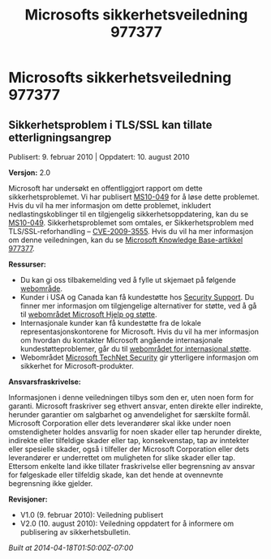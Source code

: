 ﻿---
title: Microsofts sikkerhetsveiledning 977377
TOCTitle: "977377"
ms:assetid: "977377"
ms:mtpsurl: https://technet.microsoft.com/nb-NO/library/977377(v=Security.10)
ms:contentKeyID: 61230864
ms.date: 04/18/2014
mtps_version: v=Security.10
ms.translationtype: HT
---

# Microsofts sikkerhetsveiledning 977377

## Sikkerhetsproblem i TLS/SSL kan tillate etterligningsangrep

Publisert: 9. februar 2010 | Oppdatert: 10. august 2010

**Versjon:** 2.0

Microsoft har undersøkt en offentliggjort rapport om dette sikkerhetsproblemet. Vi har publisert [MS10-049](http://go.microsoft.com/fwlink/?linkid=197104) for å løse dette problemet. Hvis du vil ha mer informasjon om dette problemet, inkludert nedlastingskoblinger til en tilgjengelig sikkerhetsoppdatering, kan du se [MS10-049](http://go.microsoft.com/fwlink/?linkid=197104). Sikkerhetsproblemet som omtales, er Sikkerhetsproblem med TLS/SSL-reforhandling – [CVE-2009-3555](http://www.cve.mitre.org/cgi-bin/cvename.cgi?name=cve-2009-3555). Hvis du vil ha mer informasjon om denne veiledningen, kan du se [Microsoft Knowledge Base-artikkel 977377](http://support.microsoft.com/kb/977377).

**Ressurser:**

  - Du kan gi oss tilbakemelding ved å fylle ut skjemaet på følgende [webområde](https://support.microsoft.com/common/survey.aspx?scid=sw;en;1257&amp;showpage=1&amp;ws=technet&amp;sd=tech).
  - Kunder i USA og Canada kan få kundestøtte hos [Security Support](http://go.microsoft.com/fwlink/?linkid=21131). Du finner mer informasjon om tilgjengelige alternativer for støtte, ved å gå til [webområdet Microsoft Hjelp og støtte](http://support.microsoft.com).
  - Internasjonale kunder kan få kundestøtte fra de lokale representasjonskontorene for Microsoft. Hvis du vil ha mer informasjon om hvordan du kontakter Microsoft angående internasjonale kundestøtteproblemer, går du til [webområdet for internasjonal støtte](http://go.microsoft.com/fwlink/?linkid=21155).
  - Webområdet [Microsoft TechNet Security](http://go.microsoft.com/fwlink/?linkid=21132) gir ytterligere informasjon om sikkerhet for Microsoft-produkter.

**Ansvarsfraskrivelse:**

Informasjonen i denne veiledningen tilbys som den er, uten noen form for garanti. Microsoft fraskriver seg ethvert ansvar, enten direkte eller indirekte, herunder garantier om salgbarhet og anvendelighet for særskilte formål. Microsoft Corporation eller dets leverandører skal ikke under noen omstendigheter holdes ansvarlig for noen skader eller tap herunder direkte, indirekte eller tilfeldige skader eller tap, konsekvenstap, tap av inntekter eller spesielle skader, også i tilfeller der Microsoft Corporation eller dets leverandører er underrettet om muligheten for slike skader eller tap. Ettersom enkelte land ikke tillater fraskrivelse eller begrensning av ansvar for følgeskade eller tilfeldig skade, kan det hende at ovennevnte begrensning ikke gjelder.

**Revisjoner:**

  - V1.0 (9. februar 2010): Veiledning publisert
  - V2.0 (10. august 2010): Veiledning oppdatert for å informere om publisering av sikkerhetsbulletin.

*Built at 2014-04-18T01:50:00Z-07:00*

